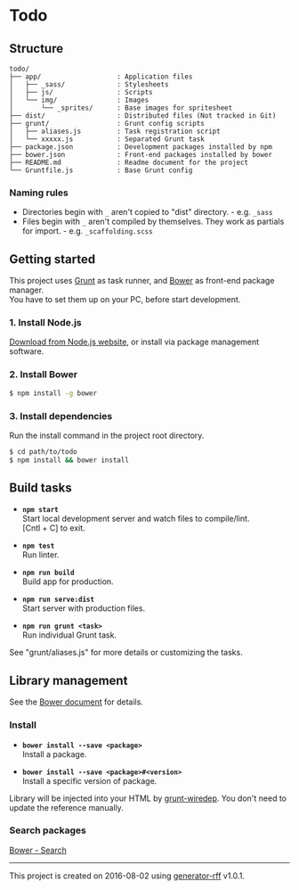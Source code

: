 # Todo

## Structure
```
todo/
├── app/                   : Application files
│   ├── _sass/             : Stylesheets
│   ├── js/                : Scripts
│   └── img/               : Images
│       └── _sprites/      : Base images for spritesheet
├── dist/                  : Distributed files (Not tracked in Git)
├── grunt/                 : Grunt config scripts
│   ├── aliases.js         : Task registration script
│   └── xxxxx.js           : Separated Grunt task
├── package.json           : Development packages installed by npm
├── bower.json             : Front-end packages installed by bower
├── README.md              : Readme document for the project
└── Gruntfile.js           : Base Grunt config
```

### Naming rules
* Directories begin with `_` aren't copied to "dist" directory. - e.g. `_sass`
* Files begin with `_` aren't compiled by themselves. They work as partials for import. - e.g. `_scaffolding.scss`

## Getting started
This project uses [Grunt](http://gruntjs.com/) as task runner, and [Bower](http://bower.io/) as front-end package manager.  
You have to set them up on your PC, before start development.

### 1. Install Node.js
[Download from Node.js website](https://nodejs.org/), or install via package management software.

### 2. Install Bower

```sh
$ npm install -g bower
```

### 3. Install dependencies
Run the install command in the project root directory.

```sh
$ cd path/to/todo
$ npm install && bower install
```

## Build tasks
* **`npm start`**  
  Start local development server and watch files to compile/lint.  
  [Cntl + C] to exit.

* **`npm test`**  
  Run linter.

* **`npm run build`**  
  Build app for production.

* **`npm run serve:dist`**  
  Start server with production files.

* **`npm run grunt <task>`**  
  Run individual Grunt task.

See "grunt/aliases.js" for more details or customizing the tasks.

## Library management
See the [Bower document](http://bower.io/#usage) for details.

### Install
* **`bower install --save <package>`**  
  Install a package.

* **`bower install --save <package>#<version>`**  
  Install a specific version of package.

Library will be injected into your HTML by [grunt-wiredep](https://github.com/stephenplusplus/grunt-wiredep).
You don't need to update the reference manually.

### Search packages
[Bower - Search](http://bower.io/search/)

----

This project is created on 2016-08-02 using [generator-rff](https://github.com/rakuten-frontend/generator-rff) v1.0.1.
